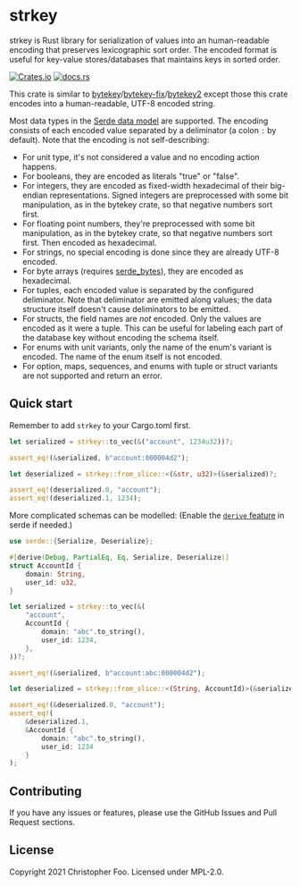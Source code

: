 # strkey

strkey is Rust library for serialization of values into an human-readable encoding that preserves lexicographic sort order. The encoded format is useful for key-value stores/databases that maintains keys in sorted order.

[![Crates.io](https://img.shields.io/crates/v/strkey)](https://crates.io/crates/strkey) [![docs.rs](https://img.shields.io/docsrs/strkey)](https://docs.rs/strkey)

This crate is similar to [bytekey](https://crates.io/crates/bytekey)/[bytekey-fix](https://crates.io/crates/bytekey-fix)/[bytekey2](https://crates.io/crates/bytekey2) except those this crate encodes into a human-readable, UTF-8 encoded string.

Most data types in the [Serde data model](https://serde.rs/data-model.html) are supported. The encoding consists of each encoded value separated by a deliminator (a colon `:` by default). Note that the encoding is not self-describing:

* For unit type, it's not considered a value and no encoding action happens.
* For booleans, they are encoded as literals "true" or "false".
* For integers, they are encoded as fixed-width hexadecimal of their big-endian representations. Signed integers are preprocessed with some bit manipulation, as in the bytekey crate, so that negative numbers sort first.
* For floating point numbers, they're preprocessed with some bit manipulation, as in the bytekey crate, so that negative numbers sort first. Then encoded as hexadecimal.
* For strings, no special encoding is done since they are already UTF-8 encoded.
* For byte arrays (requires [serde_bytes](https://crates.io/crates/serde_bytes)), they are encoded as hexadecimal.
* For tuples, each encoded value is separated by the configured deliminator. Note that deliminator are emitted along values; the data structure itself doesn't cause deliminators to be emitted.
* For structs, the field names are *not* encoded. Only the values are encoded as it were a tuple. This can be useful for labeling each part of the database key without encoding the schema itself.
* For enums with unit variants, only the name of the enum's variant is encoded. The name of the enum itself is not encoded.
* For option, maps, sequences, and enums with tuple or struct variants are not supported and return an error.

## Quick start

Remember to add `strkey` to your Cargo.toml first.

```rust
let serialized = strkey::to_vec(&("account", 1234u32))?;

assert_eq!(&serialized, b"account:000004d2");

let deserialized = strkey::from_slice::<(&str, u32)>(&serialized)?;

assert_eq!(deserialized.0, "account");
assert_eq!(deserialized.1, 1234);
```

More complicated schemas can be modelled: (Enable the [`derive` feature](https://serde.rs/derive.html) in serde if needed.)

```rust
use serde::{Serialize, Deserialize};

#[derive(Debug, PartialEq, Eq, Serialize, Deserialize)]
struct AccountId {
    domain: String,
    user_id: u32,
}

let serialized = strkey::to_vec(&(
    "account",
    AccountId {
        domain: "abc".to_string(),
        user_id: 1234,
    },
))?;

assert_eq!(&serialized, b"account:abc:000004d2");

let deserialized = strkey::from_slice::<(String, AccountId)>(&serialized)?;

assert_eq!(&deserialized.0, "account");
assert_eq!(
    &deserialized.1,
    &AccountId {
        domain: "abc".to_string(),
        user_id: 1234
    }
);
```

## Contributing

If you have any issues or features, please use the GitHub Issues and Pull Request sections.

## License

Copyright 2021 Christopher Foo. Licensed under MPL-2.0.
